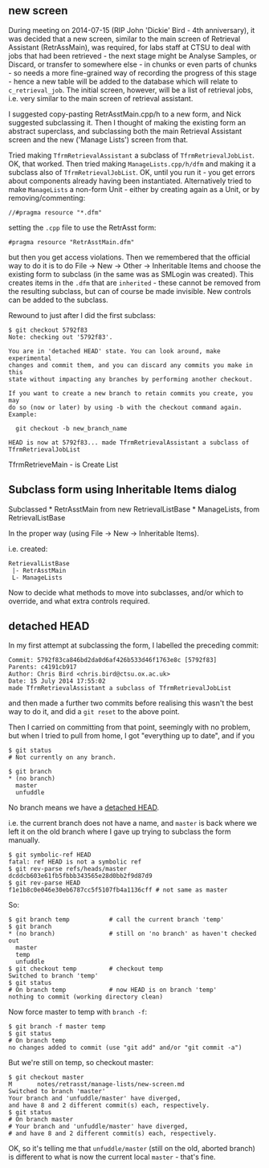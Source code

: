
## new screen 

During meeting on 2014-07-15 (RIP John 'Dickie' Bird - 4th anniversary), it was decided that a new screen, similar to the main screen of Retrieval Assistant (RetrAssMain), was required, for labs staff at CTSU to deal with jobs that had been retrieved - the next stage might be Analyse Samples, or Discard, or transfer to somewhere else - in chunks or even parts of chunks - so needs a more fine-grained way of recording the progress of this stage - hence a new table will be added to the database which will relate to `c_retrieval_job`. The initial screen, however, will be a list of retrieval jobs, i.e. very similar to the main screen of retrieval assistant. 

I suggested copy-pasting RetrAsstMain.cpp/h to a new form, and Nick suggested subclassing it. Then I thought of making the existing form an abstract superclass, and subclassing both the main Retrieval Assistant screen and the new ('Manage Lists') screen from that.

Tried making `TfrmRetrievalAssistant` a subclass of `TfrmRetrievalJobList`. OK, that worked. Then tried making `ManageLists.cpp/h/dfm` and making it a subclass also of `TfrmRetrievalJobList`. OK, until you run it - you get errors about components already having been instantiated. Alternatively tried to make `ManageLists` a non-form Unit - either by creating again as a Unit, or by removing/commenting:

    //#pragma resource "*.dfm"

setting the `.cpp` file to use the RetrAsst form:

    #pragma resource "RetrAsstMain.dfm"

but then you get access violations. Then we remembered that the official way to do it is to do File -> New -> Other -> Inheritable Items and choose the existing form to subclass (in the same was as SMLogin was created). This creates items in the `.dfm` that are `inherited` - these cannot be removed from the resulting subclass, but can of course be made invisible. New controls can be added to the subclass. 

Rewound to just after I did the first subclass:

    $ git checkout 5792f83
    Note: checking out '5792f83'.
    
    You are in 'detached HEAD' state. You can look around, make experimental
    changes and commit them, and you can discard any commits you make in this
    state without impacting any branches by performing another checkout.
    
    If you want to create a new branch to retain commits you create, you may
    do so (now or later) by using -b with the checkout command again. Example:
    
      git checkout -b new_branch_name
    
    HEAD is now at 5792f83... made TfrmRetrievalAssistant a subclass of TfrmRetrievalJobList


TfrmRetrieveMain - is Create List

## Subclass form using Inheritable Items dialog

Subclassed
    * RetrAsstMain from new RetrievalListBase
    * ManageLists, from RetrievalListBase

In the proper way (using File -> New -> Inheritable Items).

i.e. created:

    RetrievalListBase
     |- RetrAsstMain
     L- ManageLists

Now to decide what methods to move into subclasses, and/or which to override, and what extra controls required.

## detached HEAD

In my first attempt at subclassing the form, I labelled the preceding commit: 

    Commit: 5792f83ca846bd2da0d6af426b533d46f1763e8c [5792f83]
    Parents: c4191cb917
    Author: Chris Bird <chris.bird@ctsu.ox.ac.uk>
    Date: 15 July 2014 17:55:02
    made TfrmRetrievalAssistant a subclass of TfrmRetrievalJobList

and then made a further two commits before realising this wasn't the best way to do it, and did a `git reset` to the above point.

Then I carried on committing from that point, seemingly with no problem, but when I tried to pull from home, I got "everything up to date", and if you 

    $ git status
    # Not currently on any branch.

    $ git branch
    * (no branch)
      master
      unfuddle

No branch means we have a [detached HEAD](http://stackoverflow.com/questions/5772192/git-how-can-i-reconcile-detached-head-with-master-origin).

i.e. the current branch does not have a name, and `master` is back where we left it on the old branch where I gave up trying to subclass the form manually.

    $ git symbolic-ref HEAD
    fatal: ref HEAD is not a symbolic ref
    $ git rev-parse refs/heads/master
    dcddcb603e61fb5fbbb343565e28d0bb2f9d87d9
    $ git rev-parse HEAD
    f1e1b8c0e046e30eb6787cc5f5107fb4a1136cff # not same as master

So:

    $ git branch temp           # call the current branch 'temp'
    $ git branch
    * (no branch)               # still on 'no branch' as haven't checked out
      master
      temp
      unfuddle
    $ git checkout temp         # checkout temp
    Switched to branch 'temp'
    $ git status
    # On branch temp            # now HEAD is on branch 'temp'
    nothing to commit (working directory clean)

Now force master to temp with `branch -f`:

    $ git branch -f master temp
    $ git status
    # On branch temp
    no changes added to commit (use "git add" and/or "git commit -a")

But we're still on temp, so checkout master:

    $ git checkout master
    M       notes/retrasst/manage-lists/new-screen.md
    Switched to branch 'master'
    Your branch and 'unfuddle/master' have diverged,
    and have 8 and 2 different commit(s) each, respectively.
    $ git status
    # On branch master
    # Your branch and 'unfuddle/master' have diverged,
    # and have 8 and 2 different commit(s) each, respectively.

OK, so it's telling me that `unfuddle/master` (still on the old, aborted branch) is different to what is now the current local `master` - that's fine.

